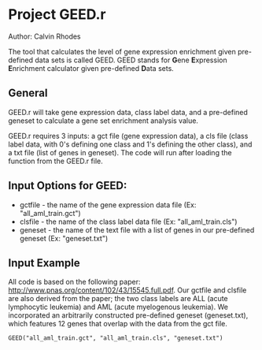# Project GEED.r

Author: Calvin Rhodes

The tool that calculates the level of gene expression enrichment given pre-defined data sets is called GEED. GEED stands for **G**ene **E**xpression **E**nrichment calculator given pre-defined **D**ata sets.

## General
GEED.r will take gene expression data, class label data, and a pre-defined geneset to calculate a gene set enrichment analysis value.

GEED.r requires 3 inputs: a gct file (gene expression data), a cls file (class label data, with 0's defining one class and 1's defining the other class), and a txt file (list of genes in geneset). The code will run after loading the function from the GEED.r file.

## Input Options for GEED:

* gctfile - the name of the gene expression data file (Ex: "all_aml_train.gct")
* clsfile - the name of the class label data file (Ex: "all_aml_train.cls")
* geneset - the name of the text file with a list of genes in our pre-defined geneset (Ex: "geneset.txt")

## Input Example

All code is based on the following paper: http://www.pnas.org/content/102/43/15545.full.pdf. Our gctfile and clsfile are also derived from the paper; the two class labels are ALL (acute lymphocytic leukemia) and AML (acute myelogenous leukemia). We incorporated an arbitrarily constructed pre-defined geneset (geneset.txt), which features 12 genes that overlap with the data from the gct file.

```{r}
GEED("all_aml_train.gct", "all_aml_train.cls", "geneset.txt")
```
